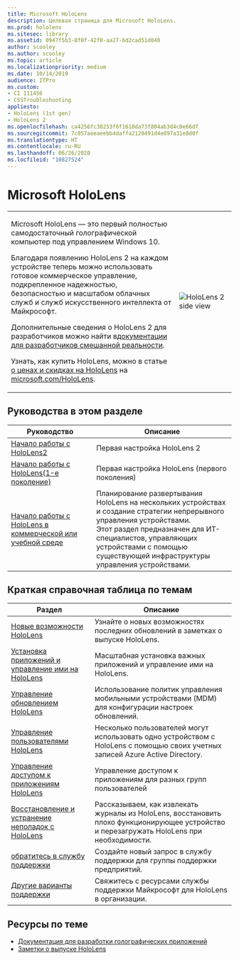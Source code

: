 ```yaml
---
title: Microsoft HoloLens
description: Целевая страница для Microsoft HoloLens.
ms.prod: hololens
ms.sitesec: library
ms.assetid: 0947f5b3-8f0f-42f0-aa27-6d2cad51d040
author: scooley
ms.author: scooley
ms.topic: article
ms.localizationpriority: medium
ms.date: 10/14/2019
audience: ITPro
ms.custom:
- CI 111456
- CSSTroubleshooting
appliesto:
- HoloLens (1st gen)
- HoloLens 2
ms.openlocfilehash: ca4256fc38253f6f1618da73f804ab3d4c0e66df
ms.sourcegitcommit: 7c057aeeaeebb4daffa2120491d4e897a31e8d0f
ms.translationtype: HT
ms.contentlocale: ru-RU
ms.lasthandoff: 06/26/2020
ms.locfileid: "10827524"
---
```

# Microsoft HoloLens

<table><tbody>
<tr><td style="border: 0px;width: 75%;valign= top">
<p>Microsoft HoloLens — это первый полностью самодостаточный голографической компьютер под управлением Windows 10.</p>

<p>Благодаря появлению HoloLens 2 на каждом устройстве теперь можно использовать готовое коммерческое управление, подкрепленное надежностью, безопасностью и масштабом облачных служб и служб искусственного интеллекта от Майкрософт.</p>

<p>Дополнительные сведения о HoloLens 2 для разработчиков можно найти в<a href="https://docs.microsoft.com/windows/mixed-reality/">документации для разработчиков смешанной реальности</a>.</p>

<p>Узнать, как купить HoloLens, можно в статье <a href="https://www.microsoft.com/hololens/buy">о ценах и скидках на HoloLens</a> на <a href="https://www.microsoft.com/hololens">microsoft.com/HoloLens</a>.</p>
</td>

<td align="left" style="border: 0px"><img alt="HoloLens 2 side view" src="images/hololens2-side-render-xs.png"/></td></tr>
</tbody></table>

## Руководства в этом разделе

| Руководство | Описание |
| --- | --- |
| [Начало работы с HoloLens2](hololens2-setup.md) | Первая настройка HoloLens 2  |
| [Начало работы с HoloLens(1-е поколение)](hololens1-setup.md) | Первая настройка HoloLens (первого поколения)  |
| [Начало работы с HoloLens в коммерческой или учебной среде](hololens-requirements.md) | Планирование развертывания HoloLens на нескольких устройствах и создание стратегии непрерывного управления устройствами.</br>Этот раздел предназначен для ИТ-специалистов, управляющих устройствами с помощью существующей инфраструктуры управления устройствами.  |

## Краткая справочная таблица по темам

| Раздел | Описание |
| --- | --- |
| [Новые возможности HoloLens](hololens-whats-new.md) | Узнайте о новых возможностях последних обновлений в заметках о выпуске HoloLens. |
| [Установка приложений и управление ими на HoloLens](hololens-install-apps.md) | Масштабная установка важных приложений и управление ими на HoloLens. |
| [Управление обновлением HoloLens](hololens-updates.md) | Использование политик управления мобильными устройствами (MDM) для конфигурации настроек обновлений. |
| [Управление пользователями HoloLens](hololens-multiple-users.md) | Несколько пользователей могут использовать одно устройством с HoloLens с помощью своих учетных записей Azure Active Directory. |
| [Управление доступом к приложениям HoloLens](hololens-kiosk.md) | Управление доступом к приложениям для разных групп пользователей  |
| [Восстановление и устранение неполадок с HoloLens](https://support.microsoft.com/products/hololens) |  Рассказываем, как извлекать журналы из HoloLens, восстановить плохо функционирующее устройство и перезагружать HoloLens при необходимости. |
| [обратитесь в службу поддержки](https://support.microsoft.com/supportforbusiness/productselection?sapid=e9391227-fa6d-927b-0fff-f96288631b8f) | Создайте новый запрос в службу поддержки для группы поддержки предприятий. | 
| [Другие варианты поддержки](https://support.microsoft.com/products/hololens) | Свяжитесь с ресурсами службы поддержки Майкрософт для HoloLens в организации. |

## Ресурсы по теме

* [Документация для разработки голографических приложений](https://developer.microsoft.com/windows/mixed-reality/development)
* [Заметки о выпуске HoloLens](https://docs.microsoft.com/hololens/hololens-release-notes)
